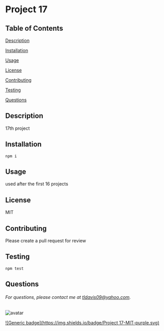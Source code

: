# Project 17

## Table of Contents
[Description](#description)

[Installation](#installation)

[Usage](#usage)

[License](#license)

[Contributing](#contributing)

[Testing](#testing)

[Questions](#questions)

## Description
17th project

## Installation
`npm i`

## Usage
used after the first 16 projects

## License
MIT

## Contributing
Please create a pull request for review

## Testing
`npm test`

## Questions
###### For questions, please contact me at tldavis09@yahoo.com.

![avatar](https://avatars0.githubusercontent.com/u/58016756?v=4)

[![Generic badge](https://img.shields.io/badge/Project 17-MIT-purple.svg)](https://shields.io/)
